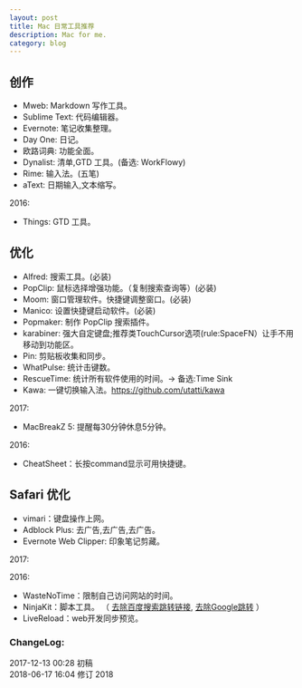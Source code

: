 ```yaml
---
layout: post
title: Mac 日常工具推荐
description: Mac for me.
category: blog
---
```






## 创作
* Mweb: Markdown 写作工具。
* Sublime Text: 代码编辑器。
* Evernote: 笔记收集整理。
* Day One: 日记。
* 欧路词典: 功能全面。
* Dynalist: 清单,GTD 工具。(备选: WorkFlowy)
* Rime: 输入法。(五笔)
* aText: 日期输入,文本缩写。

2016:

* Things: GTD 工具。 

## 优化

* Alfred: 搜索工具。(必装)
* PopClip: 鼠标选择增强功能。（复制搜索查询等）(必装)
* Moom: 窗口管理软件。快捷键调整窗口。(必装)
* Manico: 设置快捷键启动软件。(必装)
* Popmaker: 制作 PopClip 搜索插件。
* karabiner: 强大自定键盘;推荐类TouchCursor选项(rule:SpaceFN）让手不用移动到功能区。
* Pin: 剪贴板收集和同步。
* WhatPulse: 统计击键数。
* RescueTime: 统计所有软件使用的时间。→ 备选:Time Sink
* Kawa: 一键切换输入法。https://github.com/utatti/kawa


2017:

* MacBreakZ 5: 提醒每30分钟休息5分钟。

2016:

* CheatSheet：长按command显示可用快捷键。


## Safari 优化



* vimari：键盘操作上网。
* Adblock Plus: 去广告,去广告,去广告。
* Evernote Web Clipper: 印象笔记剪藏。

2017:

2016:  

* WasteNoTime：限制自己访问网站的时间。
* NinjaKit：脚本工具。
（ [去除百度搜索跳转链接](https://greasyfork.org/zh-CN/scripts/11915-remove-the-jump-link-in-baidu/),
[去除Google跳转](https://greasyfork.org/zh-CN/scripts/14150-google-%E7%BB%95%E8%BF%87%E6%90%9C%E7%B4%A2%E7%BB%93%E6%9E%9C%E7%BD%91%E9%A1%B5%E9%93%BE%E6%8E%A5%E9%87%8D%E5%AE%9A%E5%90%91
) ）
*  LiveReload：web开发同步预览。

### ChangeLog:  
2017-12-13 00:28 初稿  
2018-06-17 16:04 修订 2018  